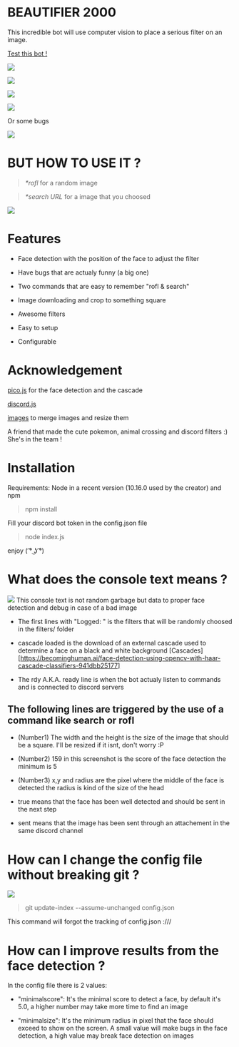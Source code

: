 # BEAUTIFIER 2000
This incredible bot will use computer vision to place a serious filter on an image.

[Test this bot !](https://discord.gg/zCMwZaD)

![](https://i.imgur.com/J6TIAKo.png)

![](https://i.imgur.com/hfbHesB.png)

![](https://i.imgur.com/a4ox9ju.png)

![](https://i.imgur.com/fVAtRpT.png)

Or some bugs

![](https://i.imgur.com/nlm9lL4.png)

# BUT HOW TO USE IT ? 
>_*rofl_
for a random image

>_*search URL_
for a image that you choosed

![](https://i.imgur.com/t8Eg7Z3.png)

# Features

- Face detection with the position of the face to adjust the filter

- Have bugs that are actualy funny (a big one)

- Two commands that are easy to remember "rofl & search"
 
- Image downloading and crop to something square

- Awesome filters

- Easy to setup

- Configurable

# Acknowledgement
[pico.js](https://github.com/tehnokv/picojs) for the face detection and the cascade

[discord.js](https://discord.js.org/)

[images](https://www.npmjs.com/package/images) to merge images and resize them

A friend that made the cute pokemon, animal crossing and discord filters :) She's in the team !

# Installation
Requirements: Node in a recent version (10.16.0 used by the creator) and npm

> npm install

Fill your discord bot token in the config.json file

> node index.js

enjoy ( ͡° ͜ʖ ͡°) 

# What does the console text means ?
![](https://i.imgur.com/5J97u3m.png)
This console text is not random garbage but data to proper face detection and debug in case of a bad image

* The first lines with "Logged: " is the filters that will be randomly choosed in the filters/ folder

* cascade loaded is the download of an external cascade used to determine a face on a black and white background [Cascades][https://becominghuman.ai/face-detection-using-opencv-with-haar-cascade-classifiers-941dbb25177]

* The rdy A.K.A. ready line is when the bot actualy listen to commands and is connected to discord servers


## The following lines are triggered by the use of a command like search or rofl

* (Number1) The width and the height is the size of the image that should be a square. I'll be resized if it isnt, don't worry :P

* (Number2) 159 in this screenshot is the score of the face detection the minimum is 5

* (Number3) x,y and radius are the pixel where the middle of the face is detected the radius is kind of the size of the head

* true means that the face has been well detected and should be sent in the next step 

* sent means that the image has been sent through an attachement in the same discord channel

# How can I change the config file without breaking git ?
![](https://i.imgur.com/AXL93DN.png)

> git update-index --assume-unchanged config.json

This command will forgot the tracking of config.json :///

# How can I improve results from the face detection ?

In the config file there is 2 values:
- "minimalscore": It's the minimal score to detect a face, by default it's 5.0, a higher number may take more time to find an image

- "minimalsize": It's the minimum radius in pixel that the face should exceed to show on the screen. A small value will make bugs in the face detection, a high value may break face detection on images
